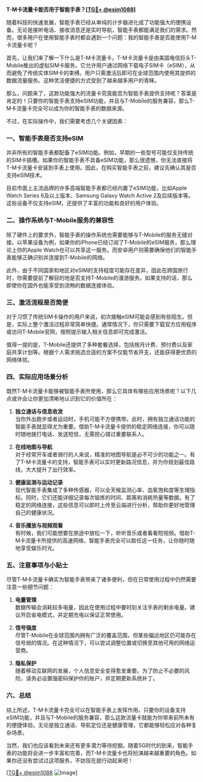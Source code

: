 **T-M卡流量卡能否用于智能手表？[[TG💪+ @esim1088](https://t.me/s/esim1088)]**

随着科技的快速发展，智能手表已经从单纯的计步器进化成了功能强大的便携设备。无论是接听电话、接收消息还是实时导航，智能手表都能满足我们的需求。然而，很多用户在使用智能手表时都会遇到一个问题：我的智能手表是否能使用T-M卡流量卡呢？

首先，让我们来了解一下什么是T-M卡流量卡。T-M卡流量卡是由美国电信巨头T-Mobile推出的虚拟SIM卡服务。它允许用户通过网络下载电子SIM卡（eSIM），从而避免了传统实体SIM卡的束缚。用户只需激活后即可在全球范围内使用其提供的数据流量服务。这种灵活便捷的方式受到了越来越多用户的青睐。

那么，问题来了，这款功能强大的流量卡究竟能否为智能手表提供支持呢？答案是肯定的！只要你的智能手表支持eSIM功能，并且与T-Mobile的服务兼容，那么T-M卡流量卡完全可以成为你的智能手表的数据来源。

不过，在实际操作中，我们需要考虑几个关键因素：

### 一、智能手表是否支持eSIM

并非所有的智能手表都配备了eSIM功能。例如，早期的一些型号可能仅支持传统的SIM卡插槽。如果你的智能手表不具备eSIM功能，那么很遗憾，你无法直接将T-M卡流量卡安装到手表上使用。因此，在购买智能手表之前，建议先确认其是否支持eSIM技术。

目前市面上主流品牌的许多高端智能手表都已经内置了eSIM功能，比如Apple Watch Series 6及以上版本、Samsung Galaxy Watch Active 2及后续版本等。这些设备不仅支持eSIM，还提供了丰富的功能和良好的用户体验。

### 二、操作系统与T-Mobile服务的兼容性

除了硬件上的要求外，智能手表的操作系统也需要能够与T-Mobile的服务无缝对接。以苹果设备为例，如果你的iPhone已经订阅了T-Mobile的eSIM服务，那么理论上你的Apple Watch也可以共享这一服务。而安卓用户则需要确保他们的智能手表能够正确识别并连接到T-Mobile的网络。

此外，由于不同国家和地区对eSIM的支持程度可能存在差异，因此在跨国旅行时，你需要提前了解目的地是否支持T-Mobile的漫游服务。如果支持的话，那么即使你在国外也能享受到流畅的数据连接体验。

### 三、激活流程是否简便

对于习惯了传统SIM卡操作的用户来说，初次接触eSIM可能会感到有些陌生。但是，实际上整个激活过程非常简单快捷。通常情况下，你只需要下载官方应用程序或访问T-Mobile官网，按照提示输入相关信息即可完成激活。

值得一提的是，T-Mobile还提供了多种套餐选择，包括按月计费、预付费以及家庭共享计划等。根据个人需求挑选合适的方案不仅能节省开支，还能获得更优质的网络体验。

### 四、实际应用场景分析

既然T-M卡流量卡能够被智能手表所使用，那么它具体有哪些应用场景呢？以下几点或许会让你更加清晰地认识到它的价值所在：

1. **独立通话与信息收发**  
   当你外出跑步或者运动时，手机可能不方便携带。此时，拥有独立通话功能的智能手表就显得尤为重要。借助T-M卡流量卡提供的稳定网络连接，你可以随时随地拨打电话、发送短信，无需担心错过重要联系人。

2. **在线地图与导航**  
   对于经常开车或者骑行的人来说，精准的地图导航是必不可少的功能之一。有了T-M卡流量卡的支持，智能手表可以实时更新路况信息，并为你规划最佳路线，大大提升了出行效率。

3. **健康监测与运动记录**  
   现代智能手表集成了多种传感器，可以全天候监测心率、血氧饱和度等生理指标。同时，它们还能详细记录每次锻炼的时间、距离和消耗热量等数据。有了稳定的网络连接，这些信息可以即时上传至云端进行分析，帮助你更好地管理自己的健康状况。

4. **音乐播放与视频观看**  
   有时候，我们可能想要在旅途中放松一下，听听音乐或者看看短视频。借助T-M卡流量卡所提供的高速网络，智能手表完全可以胜任这一任务，让你随时随地享受娱乐时光。

### 五、注意事项与小贴士

尽管T-M卡流量卡确实为智能手表带来了诸多便利，但在日常使用过程中仍然需要注意一些细节问题：

1. **电量管理**  
   数据传输会消耗较多电量，因此在使用过程中要时刻关注手表的剩余电量。建议开启省电模式，并定期充电以保证正常使用。

2. **信号强度**  
   尽管T-Mobile在全球范围内拥有广泛的覆盖范围，但某些偏远地区仍可能存在信号弱的情况。在这种情况下，可以尝试调整位置或切换至其他可用的网络运营商。

3. **隐私保护**  
   随着移动互联网的发展，个人信息安全变得愈发重要。为了防止不必要的风险，请务必设置强密码保护你的账户，并定期更新系统补丁。

### 六、总结

综上所述，T-M卡流量卡完全可以在智能手表上发挥作用。只要你的设备支持eSIM功能，并且与T-Mobile的服务兼容，那么这款流量卡就能为你带来前所未有的便捷体验。无论是独立通话、导航定位还是健康管理，它都能够轻松应对各种复杂场景。

当然，我们也应该看到未来还有更多潜力等待挖掘。随着5G时代的到来，智能手表的功能将会进一步丰富和完善，而T-M卡流量卡也将扮演越来越重要的角色。如果你还没有尝试过这项服务，不妨现在就行动起来吧！

[[TG💪+ @esim1088](https://t.me/s/esim1088) ![Image](https://i.postimg.cc/4NQfJmqS/Snipaste-2025-05-13-00-14-12.png)]